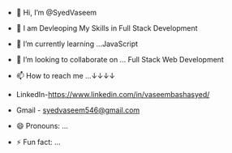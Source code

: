 - 👋 Hi, I’m @SyedVaseem
- 👀 I am Devleoping My Skills in Full Stack Development
- 🌱 I’m currently learning ...JavaScript
- 💞️ I’m looking to collaborate on ... Full Stack Web Development
- 📫 How to reach me ...↓↓↓↓
- LinkedIn-https://www.linkedin.com/in/vaseembashasyed/
- Gmail - syedvaseem546@gmail.com


- 😄 Pronouns: ...
- ⚡ Fun fact: ...

<!---
Vaseem546/Vaseem546 is a ✨ special ✨ repository because its `README.md` (this file) appears on your GitHub profile.
You can click the Preview link to take a look at your changes.
--->
